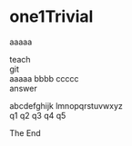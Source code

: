 # one1Trivial
aaaaa  

teach  
git  
aaaaa bbbb ccccc  
answer

abcdefghijk lmnopqrstuvwxyz  
q1 q2 q3 q4 q5  

The End  
